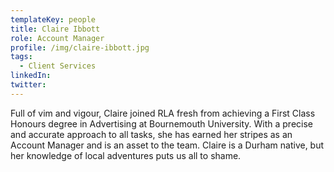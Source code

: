 ```yaml
---
templateKey: people
title: Claire Ibbott
role: Account Manager
profile: /img/claire-ibbott.jpg
tags:
  - Client Services
linkedIn: 
twitter: 
---
```


Full of vim and vigour, Claire joined RLA fresh from achieving a First Class Honours degree in Advertising at Bournemouth University. With a precise and accurate approach to all tasks, she has earned her stripes as an Account Manager and is an asset to the team. Claire is a Durham native, but her knowledge of local adventures puts us all to shame.